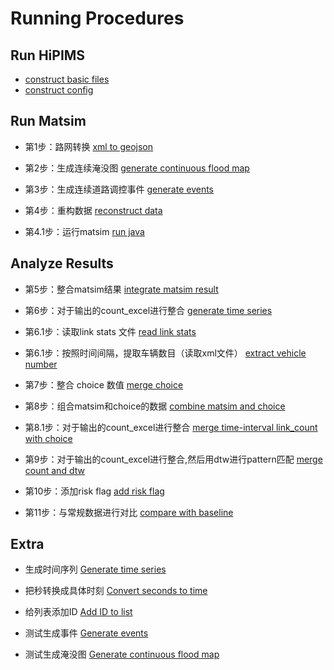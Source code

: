 # Running Procedures

## Run HiPIMS
- [construct basic files](./001_floodsim/prepare.py)
- [construct config](./001_floodsim/read.py)

## Run Matsim
- 第1步：路网转换
[xml to geojson](./001_floodsim/networkXML2Geojson.py)

- 第2步：生成连续淹没图
[generate continuous flood map](./001_floodsim/createSeqInundateMap.py)

- 第3步：生成连续道路调控事件
[generate events](./001_floodsim/generateSeqEvent.py)

- 第4步：重构数据
[reconstruct data](./001_floodsim/resetScore.py)

- 第4.1步：运行matsim
[run java]()

## Analyze Results
- 第5步：整合matsim结果
[integrate matsim result](./001_floodsim/sotrMatsimResult.py)

- 第6步：对于输出的count_excel进行整合
[generate time series](./001_floodsim/sortOutputExcel.py)

- 第6.1步：读取link stats 文件
[read link stats](./001_floodsim/readStat.py)

- 第6.1步：按照时间间隔，提取车辆数目（读取xml文件）
[extract vehicle number](./001_floodsim/matsimAnalysis.py)

- 第7步：整合 choice 数值
[merge choice](./001_floodsim/dupScore.py)

- 第8步：组合matsim和choice的数据
[combine matsim and choice](./001_floodsim/combineMatsimAndChoice.py)

- 第8.1步：对于输出的count_excel进行整合
[merge time-interval link_count with choice](./001_floodsim/matsimIntersect.py)

- 第9步：对于输出的count_excel进行整合,然后用dtw进行pattern匹配
[merge count and dtw](./001_floodsim/dtwMatching.py)

- 第10步：添加risk flag
[add risk flag](./001_floodsim/addRiskFlag2.py)

- 第11步：与常规数据进行对比
[compare with baseline](./001_floodsim/matsimWithSelectedPattern.py)

## Extra
- 生成时间序列
[Generate time series](./001_floodsim/generateTimeSeries.py)

- 把秒转换成具体时刻
[Convert seconds to time](./001_floodsim/convertSecondsToTime.py)

- 给列表添加ID
[Add ID to list](./001_floodsim/attachValue.py)

- 测试生成事件
[Generate events](./001_floodsim/generateEvent.py)

- 测试生成淹没图
[Generate continuous flood map](./001_floodsim/createInundateMap.py)